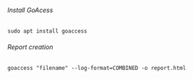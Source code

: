 ###### Install GoAcess
`sudo apt install goaccess`
###### Report creation
`goaccess "filename" --log-format=COMBINED -o report.html`